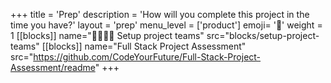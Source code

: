 +++
title = 'Prep'
description = 'How will you complete this project in the time you have?'
layout = 'prep'
menu_level = ['product']
emoji= '📝'
weight = 1
[[blocks]]
name="🫱🏽‍🫲🏾 Setup project teams"
src="blocks/setup-project-teams"
[[blocks]]
name="Full Stack Project Assessment"
src="https://github.com/CodeYourFuture/Full-Stack-Project-Assessment/readme"
+++
